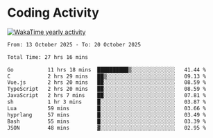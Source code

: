 # Coding Activity

[![WakaTime yearly activity](https://wakatime.com/share/@140030/163ffd53-d8ae-42da-ba63-07bbf952cb75.svg)](https://wakatime.com/@140030)

<!--START_SECTION:wakaweekly-->

```txt
From: 13 October 2025 - To: 20 October 2025

Total Time: 27 hrs 16 mins

Go           11 hrs 18 mins  ██████████▒░░░░░░░░░░░░░░   41.44 %
C            2 hrs 29 mins   ██▒░░░░░░░░░░░░░░░░░░░░░░   09.13 %
Vue.js       2 hrs 20 mins   ██░░░░░░░░░░░░░░░░░░░░░░░   08.59 %
TypeScript   2 hrs 20 mins   ██░░░░░░░░░░░░░░░░░░░░░░░   08.59 %
JavaScript   2 hrs 7 mins    ██░░░░░░░░░░░░░░░░░░░░░░░   07.81 %
sh           1 hr 3 mins     █░░░░░░░░░░░░░░░░░░░░░░░░   03.87 %
Lua          59 mins         █░░░░░░░░░░░░░░░░░░░░░░░░   03.66 %
hyprlang     57 mins         █░░░░░░░░░░░░░░░░░░░░░░░░   03.49 %
Bash         55 mins         █░░░░░░░░░░░░░░░░░░░░░░░░   03.39 %
JSON         48 mins         ▓░░░░░░░░░░░░░░░░░░░░░░░░   02.95 %
```

<!--END_SECTION:wakaweekly-->